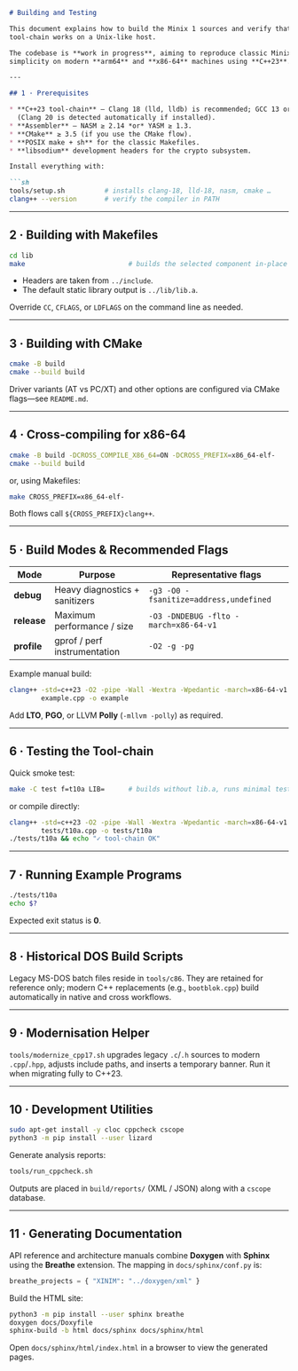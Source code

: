 ````markdown
# Building and Testing

This document explains how to build the Minix 1 sources and verify that the
tool-chain works on a Unix-like host.

The codebase is **work in progress**, aiming to reproduce classic Minix
simplicity on modern **arm64** and **x86-64** machines using **C++23**.

---

## 1 · Prerequisites

* **C++23 tool-chain** – Clang 18 (lld, lldb) is recommended; GCC 13 or newer also works  
  (Clang 20 is detected automatically if installed).
* **Assembler** – NASM ≥ 2.14 *or* YASM ≥ 1.3.
* **CMake** ≥ 3.5 (if you use the CMake flow).
* **POSIX make + sh** for the classic Makefiles.
* **libsodium** development headers for the crypto subsystem.

Install everything with:

```sh
tools/setup.sh          # installs clang-18, lld-18, nasm, cmake …
clang++ --version       # verify the compiler in PATH
````

---

## 2 · Building with Makefiles

```sh
cd lib
make                          # builds the selected component in-place
```

* Headers are taken from `../include`.
* The default static library output is `../lib/lib.a`.

Override `CC`, `CFLAGS`, or `LDFLAGS` on the command line as needed.

---

## 3 · Building with CMake

```sh
cmake -B build
cmake --build build
```

Driver variants (AT vs PC/XT) and other options are configured via CMake
flags—see `README.md`.

---

## 4 · Cross-compiling for x86-64

```sh
cmake -B build -DCROSS_COMPILE_X86_64=ON -DCROSS_PREFIX=x86_64-elf-
cmake --build build
```

or, using Makefiles:

```sh
make CROSS_PREFIX=x86_64-elf-
```

Both flows call `${CROSS_PREFIX}clang++`.

---

## 5 · Build Modes & Recommended Flags

| Mode        | Purpose                        | Representative flags                   |
| ----------- | ------------------------------ | -------------------------------------- |
| **debug**   | Heavy diagnostics + sanitizers | `-g3 -O0 -fsanitize=address,undefined` |
| **release** | Maximum performance / size     | `-O3 -DNDEBUG -flto -march=x86-64-v1`  |
| **profile** | gprof / perf instrumentation   | `-O2 -g -pg`                           |

Example manual build:

```sh
clang++ -std=c++23 -O2 -pipe -Wall -Wextra -Wpedantic -march=x86-64-v1 \
        example.cpp -o example
```

Add **LTO**, **PGO**, or LLVM **Polly** (`-mllvm -polly`) as required.

---

## 6 · Testing the Tool-chain

Quick smoke test:

```sh
make -C test f=t10a LIB=      # builds without lib.a, runs minimal test
```

or compile directly:

```sh
clang++ -std=c++23 -O2 -pipe -Wall -Wextra -Wpedantic -march=x86-64-v1 \
        tests/t10a.cpp -o tests/t10a
./tests/t10a && echo "✓ tool-chain OK"
```

---

## 7 · Running Example Programs

```sh
./tests/t10a
echo $?
```

Expected exit status is **0**.

---

## 8 · Historical DOS Build Scripts

Legacy MS-DOS batch files reside in `tools/c86`.
They are retained for reference only; modern C++ replacements (e.g.,
`bootblok.cpp`) build automatically in native and cross workflows.

---

## 9 · Modernisation Helper

`tools/modernize_cpp17.sh` upgrades legacy `.c`/`.h` sources to modern
`.cpp`/`.hpp`, adjusts include paths, and inserts a temporary banner.
Run it when migrating fully to C++23.

---

## 10 · Development Utilities

```sh
sudo apt-get install -y cloc cppcheck cscope
python3 -m pip install --user lizard
```

Generate analysis reports:

```sh
tools/run_cppcheck.sh
```

Outputs are placed in `build/reports/` (XML / JSON) along with a `cscope`
database.

---

## 11 · Generating Documentation

API reference and architecture manuals combine **Doxygen** with **Sphinx**
using the **Breathe** extension. The mapping in `docs/sphinx/conf.py` is:

```python
breathe_projects = { "XINIM": "../doxygen/xml" }
```

Build the HTML site:

```bash
python3 -m pip install --user sphinx breathe
doxygen docs/Doxyfile
sphinx-build -b html docs/sphinx docs/sphinx/html
```

Open `docs/sphinx/html/index.html` in a browser to view the generated pages.

```
```
